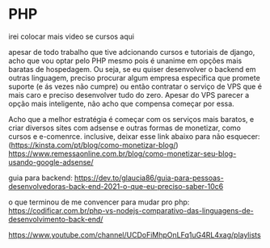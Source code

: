 # PHP

irei colocar mais video se cursos aqui

apesar de todo trabalho que tive adcionando cursos e tutoriais de django, acho que vou optar pelo PHP mesmo
pois é unanime em opções mais baratas de hospedagem. Ou seja, se eu quiser desenvolver o backend em outras 
linguagem, preciso procurar algum empresa especifica que promete suporte (e ás vezes não cumpre) ou então
contratar o serviço de VPS que é mais caro e preciso desenvolver tudo do zero. Apesar do VPS parecer a opção
mais inteligente, não acho que compensa começar por essa.

Acho que a melhor estratégia é começar com os serviços mais baratos, e criar diversos sites com adsense e 
outras formas de monetizar, como cursos e e-comenrce. inclusive, deixar esse link abaixo para não esquecer:
(https://kinsta.com/pt/blog/como-monetizar-blog/)
https://www.remessaonline.com.br/blog/como-monetizar-seu-blog-usando-google-adsense/

guia para backend: https://dev.to/glaucia86/guia-para-pessoas-desenvolvedoras-back-end-2021-o-que-eu-preciso-saber-10c6

o que terminou de me convencer para mudar pro php: https://codificar.com.br/php-vs-nodejs-comparativo-das-linguagens-de-desenvolvimento-back-end/


https://www.youtube.com/channel/UCDoFiMhpOnLFq1uG4RL4xag/playlists
